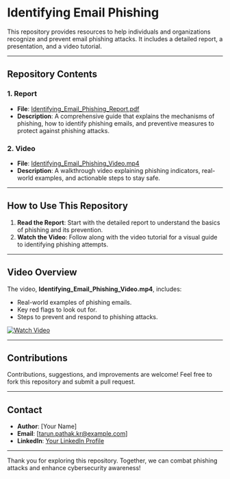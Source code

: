 # Identifying Email Phishing

This repository provides resources to help individuals and organizations recognize and prevent email phishing attacks. It includes a detailed report, a presentation, and a video tutorial.

---

## Repository Contents

### 1. **Report**
- **File**: [Identifying_Email_Phishing_Report.pdf](https://github.com/tarunkumar910/RD_INFRO_TECHNOLOGY/blob/main/Phishing%20Awareness/Training%20on%20identifying%20phishing%20emails/Identifying%20Email%20Phishing.pdf)
- **Description**: A comprehensive guide that explains the mechanisms of phishing, how to identify phishing emails, and preventive measures to protect against phishing attacks.

### 2. **Video**
- **File**: [Identifying_Email_Phishing_Video.mp4](https://github.com/tarunkumar910/RD_INFRO_TECHNOLOGY/blob/main/Phishing%20Awareness/Training%20on%20identifying%20phishing%20emails/vide.mp4)
- **Description**: A walkthrough video explaining phishing indicators, real-world examples, and actionable steps to stay safe.



---

## How to Use This Repository

1. **Read the Report**: Start with the detailed report to understand the basics of phishing and its prevention.
2. **Watch the Video**: Follow along with the video tutorial for a visual guide to identifying phishing attempts.


---

## Video Overview

The video, **Identifying_Email_Phishing_Video.mp4**, includes:
- Real-world examples of phishing emails.
- Key red flags to look out for.
- Steps to prevent and respond to phishing attacks.

[![Watch Video](https://img.youtube.com/vi/o0btqyGWIQw/0.jpg)](https://www.youtube.com/watch?v=o0btqyGWIQw&t=9s)



---

## Contributions

Contributions, suggestions, and improvements are welcome! Feel free to fork this repository and submit a pull request.

---

## Contact

- **Author**: [Your Name]
- **Email**: [tarun.pathak.kr@example.com]
- **LinkedIn**: [Your LinkedIn Profile](https://www.linkedin.com/in/tarun-kumar-pathak/)

---

Thank you for exploring this repository. Together, we can combat phishing attacks and enhance cybersecurity awareness!
